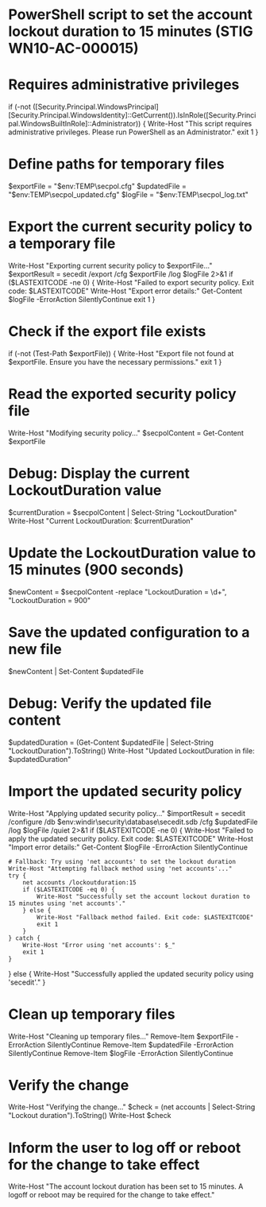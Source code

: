 # PowerShell script to set the account lockout duration to 15 minutes (STIG WN10-AC-000015)

# Requires administrative privileges
if (-not ([Security.Principal.WindowsPrincipal] [Security.Principal.WindowsIdentity]::GetCurrent()).IsInRole([Security.Principal.WindowsBuiltInRole]::Administrator)) {
    Write-Host "This script requires administrative privileges. Please run PowerShell as an Administrator."
    exit 1
}

# Define paths for temporary files
$exportFile = "$env:TEMP\secpol.cfg"
$updatedFile = "$env:TEMP\secpol_updated.cfg"
$logFile = "$env:TEMP\secpol_log.txt"

# Export the current security policy to a temporary file
Write-Host "Exporting current security policy to $exportFile..."
$exportResult = secedit /export /cfg $exportFile /log $logFile 2>&1
if ($LASTEXITCODE -ne 0) {
    Write-Host "Failed to export security policy. Exit code: $LASTEXITCODE"
    Write-Host "Export error details:"
    Get-Content $logFile -ErrorAction SilentlyContinue
    exit 1
}

# Check if the export file exists
if (-not (Test-Path $exportFile)) {
    Write-Host "Export file not found at $exportFile. Ensure you have the necessary permissions."
    exit 1
}

# Read the exported security policy file
Write-Host "Modifying security policy..."
$secpolContent = Get-Content $exportFile

# Debug: Display the current LockoutDuration value
$currentDuration = $secpolContent | Select-String "LockoutDuration"
Write-Host "Current LockoutDuration: $currentDuration"

# Update the LockoutDuration value to 15 minutes (900 seconds)
$newContent = $secpolContent -replace "LockoutDuration = \d+", "LockoutDuration = 900"

# Save the updated configuration to a new file
$newContent | Set-Content $updatedFile

# Debug: Verify the updated file content
$updatedDuration = (Get-Content $updatedFile | Select-String "LockoutDuration").ToString()
Write-Host "Updated LockoutDuration in file: $updatedDuration"

# Import the updated security policy
Write-Host "Applying updated security policy..."
$importResult = secedit /configure /db $env:windir\security\database\secedit.sdb /cfg $updatedFile /log $logFile /quiet 2>&1
if ($LASTEXITCODE -ne 0) {
    Write-Host "Failed to apply the updated security policy. Exit code: $LASTEXITCODE"
    Write-Host "Import error details:"
    Get-Content $logFile -ErrorAction SilentlyContinue

    # Fallback: Try using 'net accounts' to set the lockout duration
    Write-Host "Attempting fallback method using 'net accounts'..."
    try {
        net accounts /lockoutduration:15
        if ($LASTEXITCODE -eq 0) {
            Write-Host "Successfully set the account lockout duration to 15 minutes using 'net accounts'."
        } else {
            Write-Host "Fallback method failed. Exit code: $LASTEXITCODE"
            exit 1
        }
    } catch {
        Write-Host "Error using 'net accounts': $_"
        exit 1
    }
} else {
    Write-Host "Successfully applied the updated security policy using 'secedit'."
}

# Clean up temporary files
Write-Host "Cleaning up temporary files..."
Remove-Item $exportFile -ErrorAction SilentlyContinue
Remove-Item $updatedFile -ErrorAction SilentlyContinue
Remove-Item $logFile -ErrorAction SilentlyContinue

# Verify the change
Write-Host "Verifying the change..."
$check = (net accounts | Select-String "Lockout duration").ToString()
Write-Host $check

# Inform the user to log off or reboot for the change to take effect
Write-Host "The account lockout duration has been set to 15 minutes. A logoff or reboot may be required for the change to take effect."
